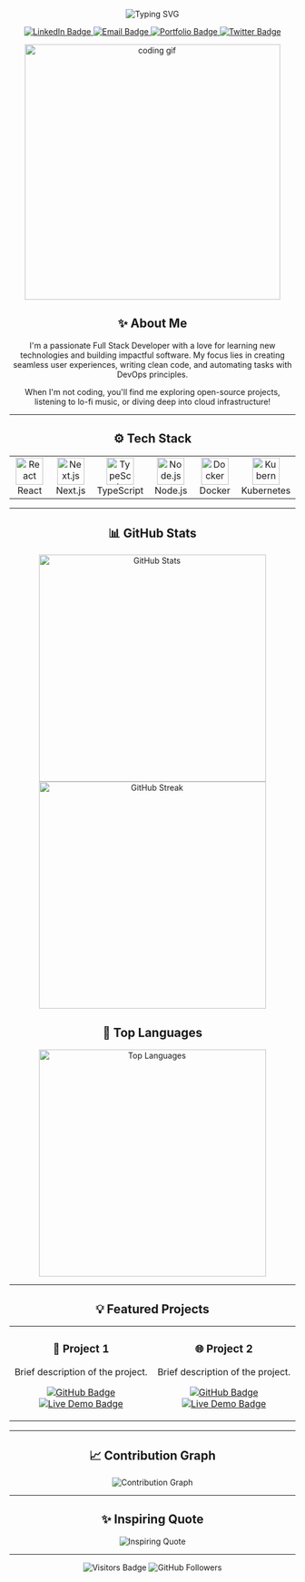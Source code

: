 <!-- Header Section -->
<p align="center">
  <img src="https://readme-typing-svg.herokuapp.com?font=Fira+Code&size=28&color=F75C7E&center=true&vCenter=true&width=440&height=55&lines=Hi+%F0%9F%91%8B%2C+I'm+%5BYour+Kushal%5D;Full+Stack+Developer;Open+Source+Enthusiast;Always+Learning+%F0%9F%92%A1" alt="Typing SVG" />
</p>

<!-- Badge Section -->
<p align="center">
  <a href="https://www.linkedin.com/in/kushal1302/" target="_blank">
    <img src="https://img.shields.io/badge/LinkedIn-0A66C2?style=for-the-badge&logo=linkedin&logoColor=white" alt="LinkedIn Badge"/>
  </a>
  <a href="mailto:kushalmalviya1302@gmail.com">
    <img src="https://img.shields.io/badge/Email-DB4437?style=for-the-badge&logo=gmail&logoColor=white" alt="Email Badge"/>
  </a>
  <a href="https://kushal1302.github.io/portfolio/" target="_blank">
    <img src="https://img.shields.io/badge/Portfolio-111?style=for-the-badge&logo=react&logoColor=white" alt="Portfolio Badge"/>
  </a>
  <a href="https://x.com/kushal_malviya1" target="_blank">
    <img src="https://img.shields.io/badge/Twitter-1DA1F2?style=for-the-badge&logo=twitter&logoColor=white" alt="Twitter Badge"/>
  </a>
</p>

<!-- GIF Section -->
<p align="center">
  <img src="https://media.giphy.com/media/qgQUggAC3Pfv687qPC/giphy.gif" alt="coding gif" width="450" />
</p>

<!-- About Me Section -->
<h2 align="center">✨ About Me</h2>
<p align="center">
  I'm a passionate Full Stack Developer with a love for learning new technologies and building impactful software. My focus lies in creating seamless user experiences, writing clean code, and automating tasks with DevOps principles.
</p>
<p align="center">
  When I'm not coding, you'll find me exploring open-source projects, listening to lo-fi music, or diving deep into cloud infrastructure!
</p>

---

<!-- Tech Stack Section -->
<h2 align="center">⚙️ Tech Stack</h2>

<table align="center">
  <tr>
    <td align="center" width="96">
      <img src="https://cdn.jsdelivr.net/gh/devicons/devicon/icons/react/react-original.svg" width="48" height="48" alt="React" />
      <br>React
    </td>
    <td align="center" width="96">
      <img src="https://cdn.jsdelivr.net/gh/devicons/devicon/icons/nextjs/nextjs-original.svg" width="48" height="48" alt="Next.js" />
      <br>Next.js
    </td>
    <td align="center" width="96">
      <img src="https://cdn.jsdelivr.net/gh/devicons/devicon/icons/typescript/typescript-original.svg" width="48" height="48" alt="TypeScript" />
      <br>TypeScript
    </td>
    <td align="center" width="96">
      <img src="https://cdn.jsdelivr.net/gh/devicons/devicon/icons/nodejs/nodejs-original.svg" width="48" height="48" alt="Node.js" />
      <br>Node.js
    </td>
    <td align="center" width="96">
      <img src="https://cdn.jsdelivr.net/gh/devicons/devicon/icons/docker/docker-original.svg" width="48" height="48" alt="Docker" />
      <br>Docker
    </td>
    <td align="center" width="96">
      <img src="https://cdn.jsdelivr.net/gh/devicons/devicon/icons/kubernetes/kubernetes-plain.svg" width="48" height="48" alt="Kubernetes" />
      <br>Kubernetes
    </td>
  </tr>
</table>

---

<!-- GitHub Stats Section -->
<h2 align="center">📊 GitHub Stats</h2>
<p align="center">
  <img src="https://github-readme-stats.vercel.app/api?username=Kushal302&show_icons=true&theme=tokyonight" alt="GitHub Stats" width="400" />
  <img src="https://github-readme-streak-stats.herokuapp.com/?user=Kushal1302&theme=tokyonight" alt="GitHub Streak" width="400" />
</p>

<!-- Top Languages Section -->
<h2 align="center">🚀 Top Languages</h2>
<p align="center">
  <img src="https://github-readme-stats.vercel.app/api/top-langs/?username=Kushal1302&layout=compact&theme=tokyonight" alt="Top Languages" width="400" />
</p>

---

<!-- Featured Repositories Section -->
<h2 align="center">💡 Featured Projects</h2>

<table align="center">
  <tr>
    <td width="50%">
      <h3 align="center">🚀 Project 1</h3>
      <p align="center">Brief description of the project.</p>
      <p align="center">
        <a href="https://github.com/yourusername/project1">
          <img src="https://img.shields.io/badge/GitHub-111?style=for-the-badge&logo=github&logoColor=white" alt="GitHub Badge"/>
        </a>
        <a href="https://yourproject1live.com" target="_blank">
          <img src="https://img.shields.io/badge/Live%20Demo-111?style=for-the-badge&logo=vercel&logoColor=white" alt="Live Demo Badge"/>
        </a>
      </p>
    </td>
    <td width="50%">
      <h3 align="center">🌐 Project 2</h3>
      <p align="center">Brief description of the project.</p>
      <p align="center">
        <a href="https://github.com/yourusername/project2">
          <img src="https://img.shields.io/badge/GitHub-111?style=for-the-badge&logo=github&logoColor=white" alt="GitHub Badge"/>
        </a>
        <a href="https://yourproject2live.com" target="_blank">
          <img src="https://img.shields.io/badge/Live%20Demo-111?style=for-the-badge&logo=vercel&logoColor=white" alt="Live Demo Badge"/>
        </a>
      </p>
    </td>
  </tr>
</table>

---

<!-- Contribution Graph Section -->
<h2 align="center">📈 Contribution Graph</h2>
<p align="center">
  <img src="https://github-readme-activity-graph.cyclic.app/graph?username=Kushal1302&theme=react-dark&hide_border=true" alt="Contribution Graph" />
</p>

---

<!-- Fun Quote Section -->
<h2 align="center">✨ Inspiring Quote</h2>
<p align="center">
  <img src="https://quotes-github-readme.vercel.app/api?type=horizontal&theme=tokyonight" alt="Inspiring Quote" />
</p>

---

<!-- Footer Section -->
<p align="center">
  <img src="https://visitor-badge.laobi.icu/badge?page_id=Kushal1302" alt="Visitors Badge" />
  <img src="https://img.shields.io/github/followers/Kushal1302?label=Follow%20Me&style=social" alt="GitHub Followers" />
</p>
